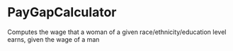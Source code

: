 # PayGapCalculator
Computes the wage that a woman of a given race/ethnicity/education level earns, given the wage of a man
